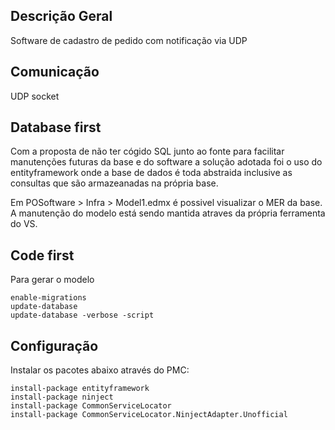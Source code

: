 ## Descrição Geral

Software de cadastro de pedido com notificação via UDP

## Comunicação

UDP socket

## Database first

Com a proposta de não ter cógido SQL junto ao fonte para facilitar manutenções futuras da base e do software 
a solução adotada foi o uso do entityframework onde a base de dados é toda abstraida inclusive as consultas 
que são armazeanadas na própria base.

Em POSoftware > Infra > Model1.edmx é possivel visualizar o MER da base. A manutenção do modelo está sendo 
mantida atraves da própria ferramenta do VS. 

## Code first

Para gerar o modelo

    enable-migrations
    update-database
    update-database -verbose -script

## Configuração 

Instalar os pacotes abaixo através do PMC:

    install-package entityframework
    install-package ninject
    install-package CommonServiceLocator
    install-package CommonServiceLocator.NinjectAdapter.Unofficial
